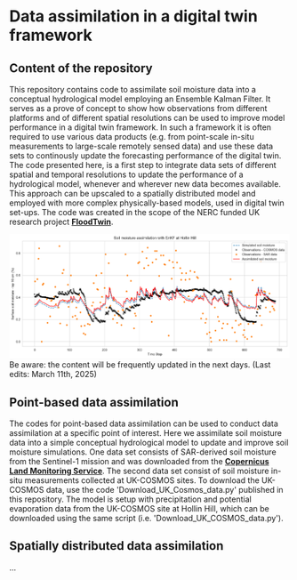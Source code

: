 # Data assimilation in a digital twin framework
## Content of the repository
This repository contains code to assimilate soil moisture data into a conceptual hydrological model employing an Ensemble Kalman Filter.
It serves as a prove of concept to show how observations from different platforms and of different spatial resolutions can be used to improve model performance in a digital twin framework. In such a framework it is often required to use various data products (e.g. from point-scale in-situ measurements to large-scale remotely sensed data) and use these data sets to continously update the forecasting performance of the digital twin. The code presented here, is a first step to integrate data sets of different spatial and temporal resolutions to update the performance of a hydrological model, whenever and wherever new data becomes available. This approach can be upscaled to a spatially distributed model and employed with more complex physically-based models, used in digital twin set-ups. The code was created in the scope of the NERC funded UK research project [**FloodTwin**](https://www.hull.ac.uk/work-with-us/more/media-centre/news/2024/innovative-digital-twin-project-will-transform-flooding-forecasting-and-decision-making).

![Image](images/Figure_1.png)
Be aware: the content will be frequently updated in the next days. (Last edits: March 11th, 2025)

## Point-based data assimilation
The codes for point-based data assimilation can be used to conduct data assimilation at a specific point of interest. Here we assimilate soil moisture data into a simple conceptual hydrological model to update and improve soil moisture simulations. One data set consists of SAR-derived soil moisture from the Sentinel-1 mission and was downloaded from the [**Copernicus Land Monitoring Service**](https://land.copernicus.eu/en/products/soil-moisture/daily-surface-soil-moisture-v1.0). The second data set consist of soil moisture in-situ measurements collected at UK-COSMOS sites. To download the UK-COSMOS data, use the code 'Download_UK_Cosmos_data.py' published in this repository. The model is setup with precipitation and potential evaporation data from the UK-COSMOS site at Hollin Hill, which can be downloaded using the same script (i.e. 'Download_UK_COSMOS_data.py'). 


## Spatially distributed data assimilation
...
